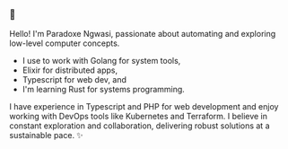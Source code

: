 ### 👋

Hello! I'm Paradoxe Ngwasi, 
passionate about automating and exploring low-level computer concepts. 
- I use to work with Golang for system tools,
- Elixir for distributed apps,
- Typescript for web dev, and
- I'm learning Rust for systems programming.

I have experience in Typescript and PHP for web development and enjoy working with DevOps tools like Kubernetes and Terraform. 
I believe in constant exploration and collaboration, delivering robust solutions at a sustainable pace. ✨

